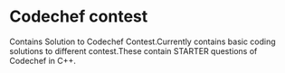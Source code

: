 # Codechef contest
Contains Solution to Codechef Contest.Currently contains basic coding solutions to different contest.These contain STARTER questions of Codechef in C++.
